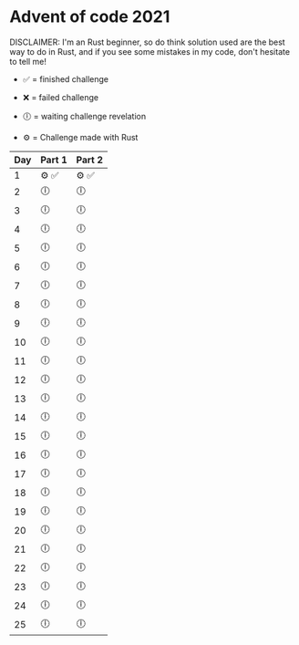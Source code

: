 # Advent of code 2021

DISCLAIMER: I'm an Rust beginner, so do think solution used are the best way to do in Rust, and if you see some mistakes in my code, don't hesitate to tell me!


- ✅ = finished challenge
- ❌ = failed challenge
- 🕕 = waiting challenge revelation

- ⚙️ = Challenge made with Rust

Day | Part 1   | Part 2
--- | -------- | --------
1   | ⚙️ ✅     | ⚙️ ✅
2   | 🕕       | 🕕      
3   | 🕕       | 🕕      
4   | 🕕       | 🕕      
5   | 🕕       | 🕕      
6   | 🕕       | 🕕      
7   | 🕕       | 🕕      
8   | 🕕       | 🕕      
9   | 🕕       | 🕕      
10  | 🕕       | 🕕      
11  | 🕕       | 🕕      
12  | 🕕       | 🕕      
13  | 🕕       | 🕕      
14  | 🕕       | 🕕      
15  | 🕕       | 🕕      
16  | 🕕       | 🕕      
17  | 🕕       | 🕕      
18  | 🕕       | 🕕      
19  | 🕕       | 🕕      
20  | 🕕       | 🕕      
21  | 🕕       | 🕕      
22  | 🕕       | 🕕      
23  | 🕕       | 🕕      
24  | 🕕       | 🕕      
25  | 🕕       | 🕕      

